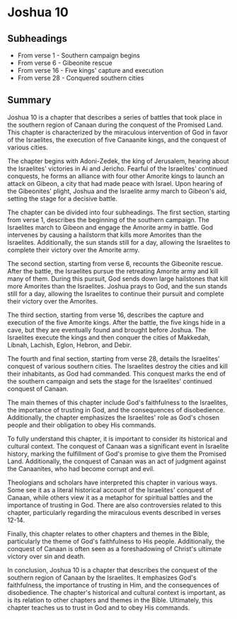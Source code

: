 # Joshua 10

## Subheadings

* From verse 1 - Southern campaign begins
* From verse 6 - Gibeonite rescue
* From verse 16 - Five kings' capture and execution
* From verse 28 - Conquered southern cities

## Summary

Joshua 10 is a chapter that describes a series of battles that took place in the southern region of Canaan during the conquest of the Promised Land. This chapter is characterized by the miraculous intervention of God in favor of the Israelites, the execution of five Canaanite kings, and the conquest of various cities.

The chapter begins with Adoni-Zedek, the king of Jerusalem, hearing about the Israelites' victories in Ai and Jericho. Fearful of the Israelites' continued conquests, he forms an alliance with four other Amorite kings to launch an attack on Gibeon, a city that had made peace with Israel. Upon hearing of the Gibeonites' plight, Joshua and the Israelite army march to Gibeon's aid, setting the stage for a decisive battle.

The chapter can be divided into four subheadings. The first section, starting from verse 1, describes the beginning of the southern campaign. The Israelites march to Gibeon and engage the Amorite army in battle. God intervenes by causing a hailstorm that kills more Amorites than the Israelites. Additionally, the sun stands still for a day, allowing the Israelites to complete their victory over the Amorite army.

The second section, starting from verse 6, recounts the Gibeonite rescue. After the battle, the Israelites pursue the retreating Amorite army and kill many of them. During this pursuit, God sends down large hailstones that kill more Amorites than the Israelites. Joshua prays to God, and the sun stands still for a day, allowing the Israelites to continue their pursuit and complete their victory over the Amorites.

The third section, starting from verse 16, describes the capture and execution of the five Amorite kings. After the battle, the five kings hide in a cave, but they are eventually found and brought before Joshua. The Israelites execute the kings and then conquer the cities of Makkedah, Libnah, Lachish, Eglon, Hebron, and Debir.

The fourth and final section, starting from verse 28, details the Israelites' conquest of various southern cities. The Israelites destroy the cities and kill their inhabitants, as God had commanded. This conquest marks the end of the southern campaign and sets the stage for the Israelites' continued conquest of Canaan.

The main themes of this chapter include God's faithfulness to the Israelites, the importance of trusting in God, and the consequences of disobedience. Additionally, the chapter emphasizes the Israelites' role as God's chosen people and their obligation to obey His commands.

To fully understand this chapter, it is important to consider its historical and cultural context. The conquest of Canaan was a significant event in Israelite history, marking the fulfillment of God's promise to give them the Promised Land. Additionally, the conquest of Canaan was an act of judgment against the Canaanites, who had become corrupt and evil.

Theologians and scholars have interpreted this chapter in various ways. Some see it as a literal historical account of the Israelites' conquest of Canaan, while others view it as a metaphor for spiritual battles and the importance of trusting in God. There are also controversies related to this chapter, particularly regarding the miraculous events described in verses 12-14.

Finally, this chapter relates to other chapters and themes in the Bible, particularly the theme of God's faithfulness to His people. Additionally, the conquest of Canaan is often seen as a foreshadowing of Christ's ultimate victory over sin and death.

In conclusion, Joshua 10 is a chapter that describes the conquest of the southern region of Canaan by the Israelites. It emphasizes God's faithfulness, the importance of trusting in Him, and the consequences of disobedience. The chapter's historical and cultural context is important, as is its relation to other chapters and themes in the Bible. Ultimately, this chapter teaches us to trust in God and to obey His commands.